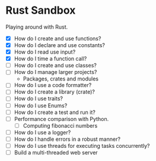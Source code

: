 # Rust Sandbox 
 
 Playing around with Rust.

 - [x] How do I create and use functions?
 - [x] How do I declare and use constants?
 - [x] How do I read use input?
 - [x] How do I time a function call?
 - [ ] How do I create and use classes?
 - [ ] How do I manage larger projects? 
   - Packages, crates and modules
 - [ ] How do I use a code formatter?
 - [ ] How do I create a library (crate)?
 - [ ] How do I use traits?
 - [ ] How do I use Enums?
 - [ ] How do I create a test and run it?
 - [ ] Performance comparison with Python.
   - [ ] Computing fibonacci numbers
 - [ ] How do I use a logger?
 - [ ] How do I handle errors in a robust manner?
 - [ ] How do I use threads for executing tasks concurrently?
 - [ ] Build a multi-threaded web server
